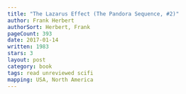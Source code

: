 ```yaml
---
title: "The Lazarus Effect (The Pandora Sequence, #2)"
author: Frank Herbert
authorSort: Herbert, Frank
pageCount: 393
date: 2017-01-14
written: 1983
stars: 3
layout: post
category: book
tags: read unreviewed scifi
mapping: USA, North America
---
```

